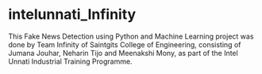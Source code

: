 # intelunnati_Infinity
This Fake News Detection using Python and Machine Learning project was done by Team Infinity of Saintgits College of Engineering, consisting of Jumana Jouhar, Neharin Tijo and Meenakshi Mony, as part of the Intel Unnati Industrial Training Programme. 
